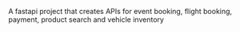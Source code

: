 A fastapi project that creates APIs for event booking, flight booking, payment, product search and vehicle inventory

